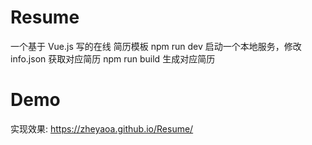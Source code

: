 # Resume
一个基于 Vue.js 写的在线 简历模板
npm run dev 启动一个本地服务，修改info.json 获取对应简历
npm run build 生成对应简历
# Demo
实现效果: https://zheyaoa.github.io/Resume/
